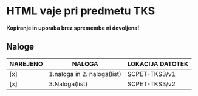 # HTML vaje pri predmetu TKS
**Kopiranje in uporaba brez spremembe ni dovoljena!**

## Naloge
NAREJENO|NALOGA|LOKACIJA DATOTEK
---------|-------|--------------|
[x] | 1.naloga in 2. naloga(list) | SCPET-TKS3/v1
[x] | 3.Naloga(list) | SCPET-TKS3/v2
